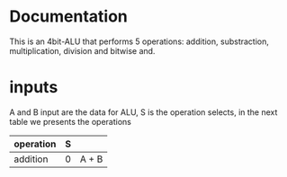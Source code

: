 # Documentation

This is an 4bit-ALU that performs 5 operations: addition, substraction, multiplication, division and bitwise and. 

# inputs

A and B input are the data for ALU, S is the operation selects, in the next table we presents the operations

| operation | S |   |
|---------|------|-|
addition | 0 | A + B|

